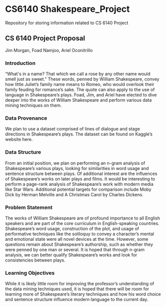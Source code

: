 # CS6140 Shakespeare_Project
Repository for storing information related to CS 6140 Project 

## CS 6140 Project Proposal
Jim Morgan, Foad Namjoo, Ariel Oconitrillo

### Introduction
“What's in a name? That which we call a rose by any other name would smell just as sweet.” These words, penned by William Shakespeare, convey how little Juliet’s family name means to Romeo, who would overlook their family feuding for romance’s sake. The quote can also apply to the use of language in Shakespeare’s plays. Foad, Jim, and Ariel have elected to dive deeper into the works of William Shakespeare and perform various data mining techniques on them.

### Data Provenance
We plan to use a dataset comprised of lines of dialogue and stage directions in Shakespeare’s plays. The dataset can be found on Kaggle’s website here.

### Data Structure
From an initial position, we plan on performing an n-gram analysis of Shakespeare’s various plays, looking for similarities in word usage and sentence structure between plays. Of additional interest are the influences of Shakespeare’s works on later plays and films. It would be interesting to perform a page-rank analysis of Shakespeare’s work with modern media like Star Wars. Additional potential targets for comparison include Moby Dick by Herman Melville and A Christmas Carol by Charles Dickens.

### Problem Statement
The works of William Shakespeare are of profound importance to all English speakers and are part of the core curriculum in English-speaking countries. Shakespeare’s word usage, construction of the plot, and usage of performative techniques like the soliloquy to convey a character’s mental and emotional state were all novel devices at the time. However, some questions remain about Shakespeare’s authorship, such as whether they were penned by one man or several. It is hoped that through n-gram analysis, we can better qualify Shakespeare’s works and look for consistencies between plays.

### Learning Objectives
While it is likely little room for improving the professor’s understanding of the data mining techniques used, it is hoped that there will be room for learning more of Shakespeare’s literary techniques and how his word choice and sentence structure influence modern language to the current day. 

